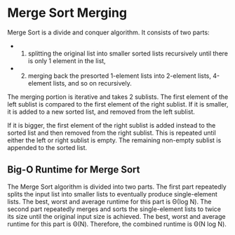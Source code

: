 Merge Sort Merging
===================

Merge Sort is a divide and conquer algorithm. It consists of two parts:

* 1) splitting the original list into smaller sorted lists recursively until there is only 1 element in the list,
* 2) merging back the presorted 1-element lists into 2-element lists, 4-element lists, and so on recursively.

The merging portion is iterative and takes 2 sublists. The first element of the left sublist is compared to the first element of the right sublist. If it is smaller, it is added to a new sorted list, and removed from the left sublist. 

If it is bigger, the first element of the right sublist is added instead to the sorted list and then removed from the right sublist. This is repeated until either the left or right sublist is empty. The remaining non-empty sublist is appended to the sorted list.

Big-O Runtime for Merge Sort
----------------------------

The Merge Sort algorithm is divided into two parts. The first part repeatedly splits the input list into smaller lists to eventually produce single-element lists. The best, worst and average runtime for this part is Θ(log N). The second part repeatedly merges and sorts the single-element lists to twice its size until the original input size is achieved. The best, worst and average runtime for this part is Θ(N). Therefore, the combined runtime is Θ(N log N).
